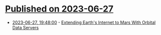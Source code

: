 # [Published on 2023-06-27](index.md)

* [2023-06-27, 19:48:00](https://soylentnews.org/article.pl?sid=23/06/27/0414235&from=rss) - [Extending Earth's Internet to Mars With Orbital Data Servers](https://soylentnews.org/article.pl?sid=23/06/27/0414235&from=rss)
